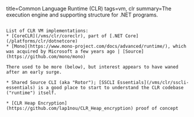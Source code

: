 title=Common Language Runtime (CLR)
tags=vm, clr
summary=The execution engine and supporting structure for .NET programs.
~~~~~~

List of CLR VM implementations:
* [CoreCLR](/vms/clr/coreclr), part of [.NET Core](/platforms/clr/dotnetcore)
* [Mono](https://www.mono-project.com/docs/advanced/runtime/), which was acquired by Microsoft a few years ago | [Source](https://github.com/mono/mono)

There used to be more (below), but interest appears to have waned after an early surge.

* Shared Source CLI (aka "Rotor"); [SSCLI Essentials](/vms/clr/sscli-essentials) is a good place to start to understand the CLR codebase ("runtime") itself.

* [CLR Heap Encryption](https://github.com/lap1nou/CLR_Heap_encryption) proof of concept
